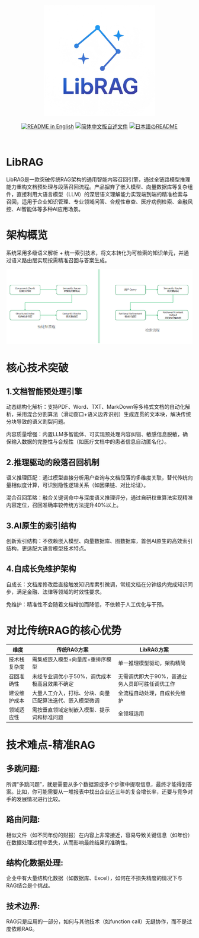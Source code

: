 <div align="center">
<img src="./log(500x500).png" width="300px" alt="xorbits" />

<p align="center">
  <a href="./README.md"><img alt="README in English" src="https://img.shields.io/badge/English-d9d9d9?style=for-the-badge"></a>
  <a href="./README_zh_CN.md"><img alt="简体中文版自述文件" src="https://img.shields.io/badge/中文介绍-454545?style=for-the-badge"></a>
  <a href="./README_ja_JP.md"><img alt="日本語のREADME" src="https://img.shields.io/badge/日本語-d9d9d9?style=for-the-badge"></a>
</p>
</div>
<br />


# LibRAG
LibRAG是一款突破传统RAG架构的通用智能内容召回引擎，通过​​全链路模型推理能力​​重构文档预处理与段落召回流程。产品摒弃了嵌入模型、向量数据库等复杂组件，直接利用大语言模型（LLM）的深层语义理解能力实现端到端的精准检索与召回，适用于企业知识管理、专业领域问答、合规性审查、医疗病例检索、金融风控、AI智能体等多种AI应用场景。


# 架构概览
系统采用多级语义解析 + 统一索引技术，将文本转化为可检索的知识单元，并通过语义路由层实现按需精准召回与答案生成。

![image](./framework.png)  


# 核心技术突破
## 1.文档智能预处理引擎​​
​​动态结构化解析​​：支持PDF、Word、TXT、MarkDown等多格式文档的自动化解析，采用混合分割算法（滑动窗口+语义边界识别）生成连贯的文本块，解决传统分块导致的语义割裂问题。

​​内容质量增强​​：内置LLM多智能体、可实现预处理内容纠错、敏感信息脱敏，确保输入数据的完整性与合规性（如医疗文档中的患者信息自动匿名化）。

## 2.推理驱动的段落召回机制​​​​
语义推理匹配​​：通过模型直接分析用户查询与文档段落的多维度关联，替代传统向量相似度计算，可识别隐性逻辑关系（如因果链、对比论证）。

​​混合召回策略​​：融合关键词命中与深度语义推理评分，通过自研权重算法实现精准内容定位，召回准确率较传统方法提升40%以上。

## 3.AI原生的索引结构
创新索引结构：不依赖嵌入模型、向量数据库、图数据库，首创AI原生的高效索引结构，更适配大语言模型技术特点。

## 4.自成长免维护架构​​
自成长​​：文档库修改后直接触发知识库索引微调，常规文档在分钟级内完成知识同步，满足金融、法律等领域的时效性要求。

​​免维护：精准性不会随着文档增加而降低，不依赖于人工优化与干预。


# 对比传统RAG的核心优势

| 维度         | 传统RAG方案                                              | LibRAG方案                                      |
| ------------ | -------------------------------------------------------- | ----------------------------------------------- |
| 技术栈复杂度 | 需集成嵌入模型+向量库+重排序模型                         | 单一推理模型驱动，架构精简                      |
| 召回准确性   | 未经专业调优小于50%，调优成本极高且效果不确定            | 无需调优即大于90%，普通业务人员即可胜任调优工作 |
| 建设维护成本 | 大量人工介入，打标、分块、向量匹配算法迭代、嵌入模型微调 | 全流程自动处理，自成长免维护                    |
| 领域适应性   | 需按垂直领域定制嵌入模型、提示词和标准问题               | 全领域适用                                      |



# 技术难点-精准RAG

## 多跳问题:
所谓“多跳问题”，就是需要从多个数据源或多个步骤中提取信息，最终才能得到答案。比如，你可能需要从一堆报表中找出企业近三年的复合增长率，还要与竞争对手的发展情况进行比较。

## 路由问题:
相似文件（如不同年份的财报）在内容上非常接近，容易导致关键信息（如年份）在数据处理过程中丢失，从而影响最终结果的准确性。

## 结构化数据处理:
企业中有大量结构化数据（如数据库、Excel），如何在不损失精度的情况下与RAG结合是个挑战。

## 技术边界:
RAG只是应用的一部分，如何与其他技术（如function call）无缝协作，而不是过度依赖RAG。
